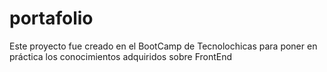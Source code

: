 # portafolio
Este proyecto fue creado en el BootCamp de Tecnolochicas para poner en práctica los conocimientos adquiridos sobre FrontEnd
